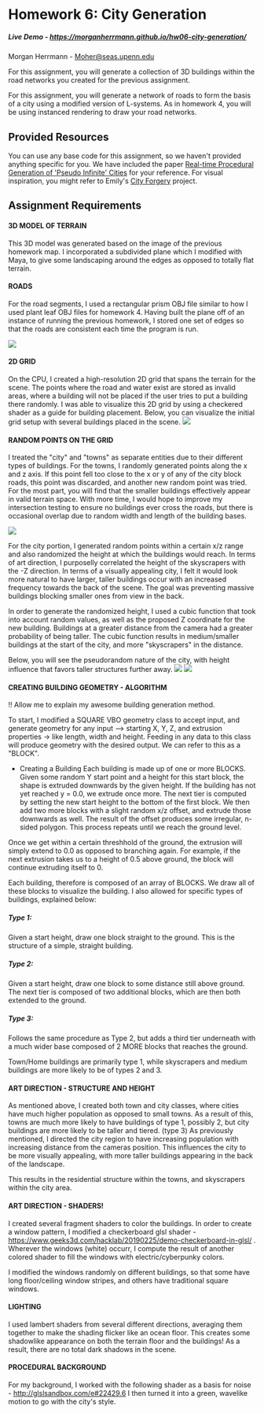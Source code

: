 # Homework 6: City Generation


##### Live Demo - https://morganherrmann.github.io/hw06-city-generation/

Morgan Herrmann - Moher@seas.upenn.edu

For this assignment, you will generate a collection of 3D buildings within the road networks you created for the previous assignment.

For this assignment, you will generate a network of roads to form the basis of a city using a modified version of L-systems. As in homework 4, you will be using instanced rendering to draw your road networks.

## Provided Resources
You can use any base code for this assignment, so we haven't provided
anything specific for you. We have included the paper [Real-time Procedural Generation of 'Pseudo Infinite' Cities](procedural_infinite_cities.pdf) for your reference. For visual inspiration, you might refer to Emily's [City Forgery](http://www.emilyhvo.com/city-forgery/) project.

## Assignment Requirements
#### 3D MODEL OF TERRAIN
This 3D model was generated based on the image of the previous homework map.  I incorporated a subdivided plane which I modified with Maya, to give some landscaping around the edges as opposed to totally flat terrain. 
#### ROADS
For the road segments, I used a rectangular prism OBJ file similar to how I used plant leaf OBJ files for homework 4.   Having built the plane off of an instance of running the previous homework, I stored one set of edges so that the roads are consistent each time the program is run.

![](city.PNG)

#### 2D GRID
On the CPU, I created a high-resolution 2D grid that spans the terrain for the scene. The points where the road and water exist are stored as invalid areas, where a building will not be placed if the user tries to put a building there randomly.  I was able to visualize this 2D grid by using a checkered shader as a guide for building placement.  Below, you can visualize the initial grid setup with several buildings placed in the scene.
![](grid.PNG)

#### RANDOM POINTS ON THE GRID
I treated the "city" and "towns" as separate entities due to their different types of buildings.
For the towns, I randomly generated points along the x and z axis.  If this point fell too close to the x or y of any of the city block roads, this point was discarded, and another new random point was tried.  For the most part, you will find that the smaller buildings effectively appear in valid terrain space. 
With more time, I would hope to improve my intersection testing to ensure no buildings ever cross the roads, but there is occasional overlap due to random width and length of the building bases.

![](town.PNG)

For the city portion, I generated random points within a certain x/z range and also randomized the height at which the buildings would reach.  In terms of art direction, I purposelly correlated the height of the skyscrapers with the -Z direction.  In terms of a visually appealing city, I felt it would look more natural to have larger, taller buildings occur with an increased frequency towards the back of the scene.  The goal was preventing massive buildings blocking smaller ones from view in the back.

In order to generate the randomized height, I used a cubic function that took into account random values, as well as the proposed Z coordinate for the new building.  Buildings at a greater distance from the camera had a greater probability of being taller. 
The cubic function results in medium/smaller buildings at the start of the city, and more "skyscrapers" in the distance.

Below, you will see the pseudorandom nature of the city, with height influence that favors taller structures further away.
![](sky1.PNG)
![](sky2.PNG)

#### CREATING BUILDING GEOMETRY - ALGORITHM
!! Allow me to explain my awesome building generation method.

To start, I modified a SQUARE VBO geometry class to accept input, and generate geometry for any input --> starting X, Y, Z, and extrusion properties -> like length, width and height.
Feeding in any data to this class will produce geometry with the desired output. We can refer to this as a "BLOCK".

- Creating a Building
Each building is made up of one or more BLOCKS. Given some random Y start point and a height for this start block, the shape is extruded downwards by the given height.  If the building has not yet reached y = 0.0, we extrude once more.  The next tier is computed by setting the new start height to the bottom of the first block.  We then add two more blocks with a slight random x/z offset, and extrude those downwards as well. The result of the offset produces some irregular, n-sided polygon.
This process repeats until we reach the ground level.

Once we get within a certain threshhold of the ground, the extrusion will simply extend to 0.0 as opposed to branching again. For example, if the next extrusion takes us to a height of 0.5 above ground, the block will continue extruding itself to 0.

Each building, therefore is composed of an array of BLOCKS.  We draw all of these blocks to visualize the building.
I also allowed for specific types of buildings, explained below:

##### Type 1:
Given a start height, draw one block straight to the ground.  This is the structure of a simple, straight building.
##### Type 2:
Given a start height, draw one block to some distance still above ground. The next tier is composed of two additional blocks, which are then both extended to the ground.
##### Type 3:
Follows the same procedure as Type 2, but adds a third tier underneath with a much wider base composed of 2 MORE blocks that reaches the ground.

Town/Home buildings are primarily type 1, while skyscrapers and medium buildings are more likely to be of types 2 and 3.


#### ART DIRECTION - STRUCTURE AND HEIGHT

As mentioned above, I created both town and city classes, where cities have much higher population as opposed to small towns. As a result of this, towns are much more likely to have buildings of type 1, possibly 2, but city buildings are more likely to be taller and tiered. (type 3)
As previously mentioned, I directed the city region to have increasing population with increasing distance from the cameras position. This influences the city to be more visually appealing, with more taller buildings appearing in the back of the landscape.

This results in the residential structure within the towns, and skyscrapers within the city area.

#### ART DIRECTION - SHADERS!

I created several fragment shaders to color the buildings.
In order to create a window pattern, I modified a checkerboard glsl shader - https://www.geeks3d.com/hacklab/20190225/demo-checkerboard-in-glsl/ . Wherever the windows (white) occurr, I compute the result of another colored shader to fill the windows with electric/cyberpunky colors.

I modified the windows randomly on different buildings, so that some have long floor/ceiling window stripes, and others have traditional square windows.


#### LIGHTING
I used lambert shaders from several different directions, averaging them together to make the shading flicker like an ocean floor. This creates some shadowlike appearance on both the terrain floor and the buildings! As a result, there are no total dark shadows in the scene. 

#### PROCEDURAL BACKGROUND
For my background, I worked with the following shader as a basis for noise - http://glslsandbox.com/e#22429.6
I then turned it into a green, wavelike motion to go with the city's style.

